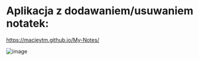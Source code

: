 # Aplikacja z dodawaniem/usuwaniem notatek:
https://macieytm.github.io/My-Notes/

![image](https://user-images.githubusercontent.com/95743795/147886099-bbd0c535-c477-449f-8231-a8c4227bcfea.png)

